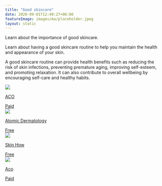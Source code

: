 ```yaml
---
title: "Good skincare"
date: 2020-09-01T12:49:27+06:00
featureImage: images/ma/placeholder.jpeg
layout: static
---
```


Learn about the importance of good skincare.

Learn about having a good skincare routine to help you maintain the health and appearance of your skin.

A good skincare routine can provide health benefits such as reducing the risk of skin infections, preventing premature aging, improving self-esteem, and promoting relaxation. It can also contribute to overall wellbeing by encouraging self-care and healthy habits.

<a class="ma-link" href="https://www.awin1.com/cread.php?awinmid=47631&awinaffid=1198638&ued=https%3A%2F%2Facoskincare.co.uk%2F"><div class="ma-card ma-card-Health"><div class="ma-icon"><img src ="/images/Icon-pound - health - opacity.svg"/></div><div class="ma-name"><p>ACO</p></div><div class="ma-paid-text"><span>Paid</span></div></div></a><a class="ma-link" href="https://www.atomicderm.com/skin-care-why-its-important-to-take-care-of-your-skin/"><div class="ma-card ma-card-Health"><div class="ma-icon"><img src ="/images/Icon-check - health - opacity.svg"/></div><div class="ma-name"><p>Atomic Dermatology</p></div><div class="ma-paid-text"><span>Free</span></div></div></a><a class="ma-link" href="https://skinhow.org/skincare/why-is-skin-care-so-important/"><div class="ma-card ma-card-Health"><div class="ma-icon"><img src ="/images/Icon-check - health - opacity.svg"/></div><div class="ma-name"><p>Skin How</p></div><div class="ma-paid-text"><span>Free</span></div></div></a><a class="ma-link" href="https://www.awin1.com/cread.php?awinmid=47631&awinaffid=1198638&ued=https%3A%2F%2Facoskincare.co.uk%2F"><div class="ma-card ma-card-Health"><div class="ma-icon"><img src ="/images/Icon-pound - health - opacity.svg"/></div><div class="ma-name"><p>Aco</p></div><div class="ma-paid-text"><span>Paid</span></div></div></a>  

<br/><br/>






